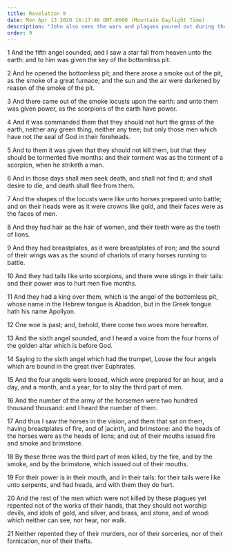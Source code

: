 ```yaml
---
title: Revelation 9
date: Mon Apr 13 2020 16:17:46 GMT-0600 (Mountain Daylight Time)
description: "John also sees the wars and plagues poured out during the seventh seal and before the Lord comes."
order: 9
---
```


1 And the fifth angel sounded, and I saw a star fall from heaven unto the earth: and to him was given the key of the bottomless pit.

2 And he opened the bottomless pit; and there arose a smoke out of the pit, as the smoke of a great furnace; and the sun and the air were darkened by reason of the smoke of the pit.

3 And there came out of the smoke locusts upon the earth: and unto them was given power, as the scorpions of the earth have power.

4 And it was commanded them that they should not hurt the grass of the earth, neither any green thing, neither any tree; but only those men which have not the seal of God in their foreheads.

5 And to them it was given that they should not kill them, but that they should be tormented five months: and their torment was as the torment of a scorpion, when he striketh a man.

6 And in those days shall men seek death, and shall not find it; and shall desire to die, and death shall flee from them.

7 And the shapes of the locusts were like unto horses prepared unto battle; and on their heads were as it were crowns like gold, and their faces were as the faces of men.

8 And they had hair as the hair of women, and their teeth were as the teeth of lions.

9 And they had breastplates, as it were breastplates of iron; and the sound of their wings was as the sound of chariots of many horses running to battle.

10 And they had tails like unto scorpions, and there were stings in their tails: and their power was to hurt men five months.

11 And they had a king over them, which is the angel of the bottomless pit, whose name in the Hebrew tongue is Abaddon, but in the Greek tongue hath his name Apollyon.

12 One woe is past; and, behold, there come two woes more hereafter.

13 And the sixth angel sounded, and I heard a voice from the four horns of the golden altar which is before God.

14 Saying to the sixth angel which had the trumpet, Loose the four angels which are bound in the great river Euphrates.

15 And the four angels were loosed, which were prepared for an hour, and a day, and a month, and a year, for to slay the third part of men.

16 And the number of the army of the horsemen were two hundred thousand thousand: and I heard the number of them.

17 And thus I saw the horses in the vision, and them that sat on them, having breastplates of fire, and of jacinth, and brimstone: and the heads of the horses were as the heads of lions; and out of their mouths issued fire and smoke and brimstone.

18 By these three was the third part of men killed, by the fire, and by the smoke, and by the brimstone, which issued out of their mouths.

19 For their power is in their mouth, and in their tails: for their tails were like unto serpents, and had heads, and with them they do hurt.

20 And the rest of the men which were not killed by these plagues yet repented not of the works of their hands, that they should not worship devils, and idols of gold, and silver, and brass, and stone, and of wood: which neither can see, nor hear, nor walk.

21 Neither repented they of their murders, nor of their sorceries, nor of their fornication, nor of their thefts.
